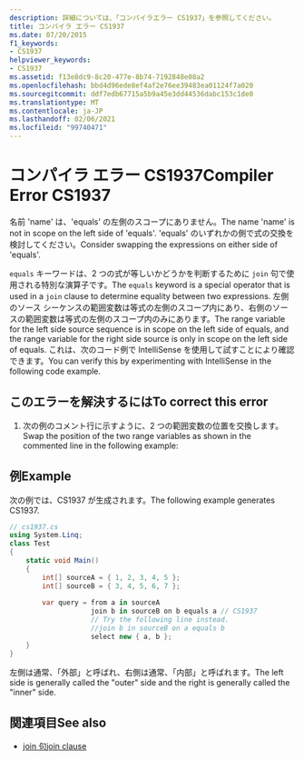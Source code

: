 ```yaml
---
description: 詳細については、「コンパイラエラー CS1937」を参照してください。
title: コンパイラ エラー CS1937
ms.date: 07/20/2015
f1_keywords:
- CS1937
helpviewer_keywords:
- CS1937
ms.assetid: f13e8dc9-8c20-477e-8b74-7192848e08a2
ms.openlocfilehash: bbd4d96ede8ef4af2e76ee39483ea01124f7a020
ms.sourcegitcommit: ddf7edb67715a5b9a45e3dd44536dabc153c1de0
ms.translationtype: MT
ms.contentlocale: ja-JP
ms.lasthandoff: 02/06/2021
ms.locfileid: "99740471"
---
```

# <a name="compiler-error-cs1937"></a><span data-ttu-id="c98da-103">コンパイラ エラー CS1937</span><span class="sxs-lookup"><span data-stu-id="c98da-103">Compiler Error CS1937</span></span>

<span data-ttu-id="c98da-104">名前 'name' は、'equals' の左側のスコープにありません。</span><span class="sxs-lookup"><span data-stu-id="c98da-104">The name 'name' is not in scope on the left side of 'equals'.</span></span> <span data-ttu-id="c98da-105">'equals' のいずれかの側で式の交換を検討してください。</span><span class="sxs-lookup"><span data-stu-id="c98da-105">Consider swapping the expressions on either side of 'equals'.</span></span>  
  
 <span data-ttu-id="c98da-106">`equals` キーワードは、2 つの式が等しいかどうかを判断するために `join` 句で使用される特別な演算子です。</span><span class="sxs-lookup"><span data-stu-id="c98da-106">The `equals` keyword is a special operator that is used in a `join` clause to determine equality between two expressions.</span></span> <span data-ttu-id="c98da-107">左側のソース シーケンスの範囲変数は等式の左側のスコープ内にあり、右側のソースの範囲変数は等式の左側のスコープ内のみにあります。</span><span class="sxs-lookup"><span data-stu-id="c98da-107">The range variable for the left side source sequence is in scope on the left side of equals, and the range variable for the right side source is only in scope on the left side of equals.</span></span> <span data-ttu-id="c98da-108">これは、次のコード例で IntelliSense を使用して試すことにより確認できます。</span><span class="sxs-lookup"><span data-stu-id="c98da-108">You can verify this by experimenting with IntelliSense in the following code example.</span></span>  
  
## <a name="to-correct-this-error"></a><span data-ttu-id="c98da-109">このエラーを解決するには</span><span class="sxs-lookup"><span data-stu-id="c98da-109">To correct this error</span></span>  
  
1. <span data-ttu-id="c98da-110">次の例のコメント行に示すように、2 つの範囲変数の位置を交換します。</span><span class="sxs-lookup"><span data-stu-id="c98da-110">Swap the position of the two range variables as shown in the commented line in the following example:</span></span>  
  
## <a name="example"></a><span data-ttu-id="c98da-111">例</span><span class="sxs-lookup"><span data-stu-id="c98da-111">Example</span></span>  

 <span data-ttu-id="c98da-112">次の例では、CS1937 が生成されます。</span><span class="sxs-lookup"><span data-stu-id="c98da-112">The following example generates CS1937.</span></span>  
  
```csharp  
// cs1937.cs  
using System.Linq;  
class Test  
{  
    static void Main()  
    {  
        int[] sourceA = { 1, 2, 3, 4, 5 };  
        int[] sourceB = { 3, 4, 5, 6, 7 };  
  
        var query = from a in sourceA  
                    join b in sourceB on b equals a // CS1937  
                    // Try the following line instead.  
                    //join b in sourceB on a equals b  
                    select new { a, b };  
    }  
}  
```  
  
 <span data-ttu-id="c98da-113">左側は通常、「外部」と呼ばれ、右側は通常、「内部」と呼ばれます。</span><span class="sxs-lookup"><span data-stu-id="c98da-113">The left side is generally called the "outer" side and the right is generally called the "inner" side.</span></span>  
  
## <a name="see-also"></a><span data-ttu-id="c98da-114">関連項目</span><span class="sxs-lookup"><span data-stu-id="c98da-114">See also</span></span>

- [<span data-ttu-id="c98da-115">join 句</span><span class="sxs-lookup"><span data-stu-id="c98da-115">join clause</span></span>](../language-reference/keywords/join-clause.md)
